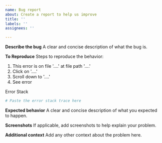 ```yaml
---
name: Bug report
about: Create a report to help us improve
title: ''
labels: ''
assignees: ''

---
```


**Describe the bug**
A clear and concise description of what the bug is.

**To Reproduce**
Steps to reproduce the behavior:

1. This error is on file '....' at file path '....'
2. Click on '....'
3. Scroll down to '....'
4. See error

</details><summary>Error Stack</summary>

```python
# Paste the error stack trace here
```

</details>

**Expected behavior**
A clear and concise description of what you expected to happen.

**Screenshots**
If applicable, add screenshots to help explain your problem.

**Additional context**
Add any other context about the problem here.
